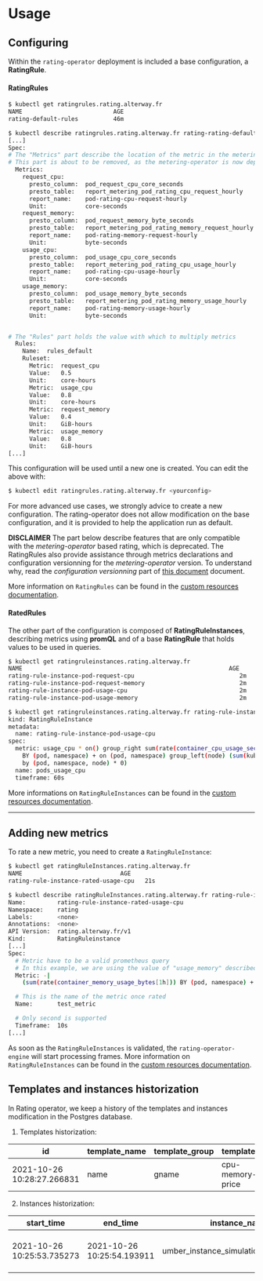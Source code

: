 # **Usage**

## Configuring

Within the `rating-operator` deployment is included a base configuration, a **RatingRule**.

#### RatingRules

```sh
$ kubectl get ratingrules.rating.alterway.fr
NAME                          AGE
rating-default-rules          46m

$ kubectl describe ratingrules.rating.alterway.fr rating-rating-default-rules
[...]
Spec:
# The "Metrics" part describe the location of the metric in the metering-operator
# This part is about to be removed, as the metering-operator is now deprecated.
  Metrics:
    request_cpu:
      presto_column:  pod_request_cpu_core_seconds
      presto_table:   report_metering_pod_rating_cpu_request_hourly
      report_name:    pod-rating-cpu-request-hourly
      Unit:           core-seconds
    request_memory:
      presto_column:  pod_request_memory_byte_seconds
      presto_table:   report_metering_pod_rating_memory_request_hourly
      report_name:    pod-rating-memory-request-hourly
      Unit:           byte-seconds
    usage_cpu:
      presto_column:  pod_usage_cpu_core_seconds
      presto_table:   report_metering_pod_rating_cpu_usage_hourly
      report_name:    pod-rating-cpu-usage-hourly
      Unit:           core-seconds
    usage_memory:
      presto_column:  pod_usage_memory_byte_seconds
      presto_table:   report_metering_pod_rating_memory_usage_hourly
      report_name:    pod-rating-memory-usage-hourly
      Unit:           byte-seconds


# The "Rules" part holds the value with which to multiply metrics
  Rules:
    Name:  rules_default
    Ruleset:
      Metric:  request_cpu
      Value:   0.5
      Unit:    core-hours
      Metric:  usage_cpu
      Value:   0.8
      Unit:    core-hours
      Metric:  request_memory
      Value:   0.4
      Unit:    GiB-hours
      Metric:  usage_memory
      Value:   0.8
      Unit:    GiB-hours
[...]
```

This configuration will be used until a new one is created.
You can edit the above with:

```sh
$ kubectl edit ratingrules.rating.alterway.fr <yourconfig>
```

For more advanced use cases, we strongly advice to create a new configuration.
The rating-operator does not allow modification on the base configuration, and it is provided to help the application run as default.

**DISCLAIMER** The part below describe features that are only compatible with the *metering-operator* based rating, which is deprecated.
The RatingRules also provide assistance through metrics declarations and configuration versionning for the *metering-operator* version.
To understand why, read the *configuration versionning* part of [this document](/documentation/FEATURES.md) document.

More information on `RatingRules` can be found in the [custom resources documentation](/documentation/CRD.md).

#### RatedRules

The other part of the configuration is composed of **RatingRuleInstances**, describing metrics using **promQL** and of a base **RatingRule** that holds values to be used in queries.

```sh
$ kubectl get ratingruleinstances.rating.alterway.fr
NAME                                                           AGE
rating-rule-instance-pod-request-cpu                              2m
rating-rule-instance-pod-request-memory                           2m
rating-rule-instance-pod-usage-cpu                                2m
rating-rule-instance-pod-usage-memory                             2m

$ kubectl get ratingruleinstances.rating.alterway.fr rating-rule-instance-pod-usage-cpu -o yaml
kind: RatingRuleInstance
metadata:
  name: rating-rule-instance-pod-usage-cpu
spec:
  metric: usage_cpu * on() group_right sum(rate(container_cpu_usage_seconds_total[1m]))
    BY (pod, namespace) + on (pod, namespace) group_left(node) (sum(kube_pod_info{pod_ip!="",node!="",host_ip!=""})
    by (pod, namespace, node) * 0)
  name: pods_usage_cpu
  timeframe: 60s
```

More informations on `RatingRuleInstances` can be found in the [custom resources documentation](/documentation/CRD.md).

----

## Adding new metrics

To rate a new metric, you need to create a `RatingRuleInstance`:

```sh
$ kubectl get ratingRuleInstances.rating.alterway.fr                             
NAME                            AGE
rating-rule-instance-rated-usage-cpu   21s

$ kubectl describe ratingRuleInstances.rating.alterway.fr rating-rule-instance-rated-usage-cpu
Name:         rating-rule-instance-rated-usage-cpu
Namespace:    rating
Labels:       <none>
Annotations:  <none>
API Version:  rating.alterway.fr/v1
Kind:         RatingRuleinstance
[...]
Spec:
  # Metric have to be a valid prometheus query
  # In this example, we are using the value of "usage_memory" described in the RatingRules above to rate our frames
  Metric: -|
    (sum(rate(container_memory_usage_bytes[1h])) BY (pod, namespace) + on (pod, namespace) group_left(node) (sum(kube_pod_info{pod_ip!="",node!="",host_ip!=""}) by (pod, namespace, node) * 0)) * on () group_left() usage_memory

  # This is the name of the metric once rated
  Name:       test_metric

  # Only second is supported
  Timeframe:  10s
[...]
```
As soon as the `RatingRuleInstances` is validated, the `rating-operator-engine` will start processing frames.
More information on `RatingRuleInstances` can be found in the [custom resources documentation](/documentation/CRD.md).


## Templates and instances historization

In Rating operator, we keep a history of the templates and instances modification in the Postgres database.


1. Templates historization:

| id                         | template_name | template_group | template_var     | template_query |
|----------------------------|---------------|----------------|------------------|----------------|
| 2021-10-26 10:28:27.266831 | name          | gname          | cpu-memory-price | ceil(ceil...   |

2. Instances historization:

| start_time                 | end_time                   | instance_name                          | instance_promql | instance_values                                   |
|----------------------------|----------------------------|----------------------------------------|-----------------|---------------------------------------------------|
| 2021-10-26 10:25:53.735273 | 2021-10-26 10:25:54.193911 | umber_instance_simulation_aws_a1_large | ceil(ceil...    | {'cpu': '2', 'price': '0.05<br>1', 'memory': '4'} |